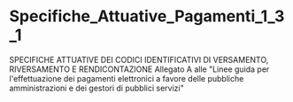 # Specifiche_Attuative_Pagamenti_1_3_1
SPECIFICHE ATTUATIVE DEI CODICI IDENTIFICATIVI DI VERSAMENTO, RIVERSAMENTO E RENDICONTAZIONE
Allegato A alle "Linee guida per l'effettuazione dei pagamenti elettronici a favore delle pubbliche amministrazioni e dei gestori di pubblici servizi"
